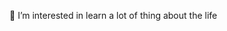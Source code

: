  👀 I’m interested in learn a lot of thing about the life

<!---
dacoa/dacoa is a ✨ special ✨ repository because its `README.md` (this file) appears on your GitHub profile.
You can click the Preview link to take a look at your changes.
--->
